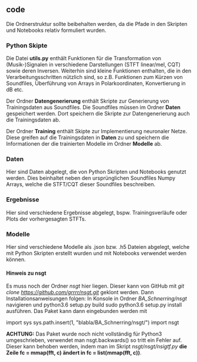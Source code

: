 ## code

Die Ordnerstruktur sollte beibehalten werden, da die Pfade in den Skripten und Notebooks relativ formuliert wurden.

### Python Skipte

Die Datei **utils.py** enthält Funktionen für die Transformation von (Musik-)Signalen in verschiedene Darstellungen (STFT linear/mel, CQT) sowie deren Inversen. Weiterhin sind kleine Funktionen enthalten, die in den Verarbeitungsschritten nützlich sind, so z.B. Funktionen zum Kürzen von Soundfiles, Überführung von Arrays in Polarkoordinaten, Konvertierung in dB etc.

Der Ordner **Datengenerierung** enthält Skripte zur Generierung von Trainingsdaten aus Soundfiles. Die Soundfiles müssen im Ordner **Daten** gespeichert werden. Dort speichern die Skripte zur Datengenerierung auch die Trainingsdaten ab.

Der Ordner **Training** enthält Skipte zur Implementierung neuronaler Netze. Diese greifen auf die Trainingsdaten in **Daten** zu und speichern die Informationen der die trainierten Modelle im Ordner **Modelle** ab.

### Daten

Hier sind Daten abgelegt, die von Python Skripten und Notebooks genutzt werden. Dies beinhaltet neben den ursprünglichen Soundfiles Numpy Arrays, welche die STFT/CQT dieser Soundfiles beschreiben.

### Ergebnisse

Hier sind verschiedene Ergebnisse abgelegt, bspw. Trainingsverläufe oder Plots der vorhergesagten STFTs.

### Modelle

Hier sind verschiedene Modelle als .json bzw. .h5 Dateien abgelegt, welche mit Python Skripten erstellt wurden und mit Notebooks verwendet werden können.


#### Hinweis zu nsgt
Es muss noch der Ordner *nsgt* hier liegen. Dieser kann von GitHub mit *git clone https://github.com/grrrr/nsgt.git* geklont werden. Dann Installationsanweisungen folgen:
In Konsole in Ordner *BA_Schnerring/nsgt* navigieren und
python3.6 setup.py build
sudo python3.6 setup.py install
ausführen. Das Paket kann dann eingebunden werden mit

import sys
sys.path.insert(1, "blabla/BA_Schnerring/nsgt/")
import nsgt

**ACHTUNG:** Das Paket wurde noch nicht vollständig für Python3 umgeschrieben, verwendet man nsgt.backwards() so tritt ein Fehler auf. Dieser kann behoben werden, indem man im Skript *nsgt/nsgt/nsigtf.py* **die Zeile fc = mmap(fft, c) ändert in fc = list(mmap(fft, c))**.
